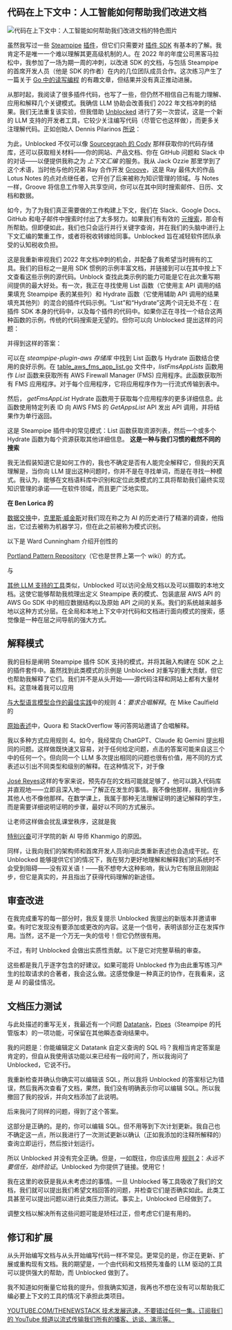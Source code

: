 ## 代码在上下文中：人工智能如何帮助我们改进文档

![代码在上下文中：人工智能如何帮助我们改进文档的特色图片](https://cdn.thenewstack.io/media/2024/04/c821a0c8-adam-davis-jqrxx47932o-unsplash-1024x683.jpg)

虽然我写过一些 [Steampipe](https://hub.steampipe.io/plugins/turbot/hypothesis) [插件](https://hub.steampipe.io/plugins/turbot/mastodon)，但它们只需要对 [插件 SDK](https://github.com/turbot/steampipe-plugin-sdk) 有基本的了解。我肯定不是唯一一个难以理解其更高级机制的人。在 2022 年的年度公司黑客马拉松中，我参加了一场为期一周的冲刺，以改进 SDK 的文档，与包括 Steampipe 的首席开发人员（他是 SDK 的作者）在内的几位团队成员合作。这次练习产生了一篇关于 [Go 中的读写编程](https://www.infoworld.com/article/3677772/literate-programming-in-go.html) 的有趣文章，但结果并没有真正推动进展。

从那时起，我阅读了很多插件代码，也写了一些，但仍然不相信自己有能力理解、应用和解释几个关键模式。我确信 LLM 协助会改善我们 2022 年文档冲刺的结果。我们无法重复该实验，但我借助 [Unblocked](https://getunblocked.com) 进行了另一次尝试，这是一个新的 LLM 支持的开发者工具，它较少关注编写代码（尽管它也这样做），而更多关注理解代码。正如创始人 Dennis Pilarinos [所说](https://www.itshipped.fm/episodes/20)：

为此，Unblocked 不仅可以像 [Sourcegraph 的 Cody](https://thenewstack.io/codys-bot-serves-enterprise-info-in-slack-workspaces/) 那样获取你的代码存储库，还可以获取相关材料——你的网站、产品文档、你在 GitHub 问题和 Slack 中的对话——以便提供我称之为 *上下文汇编* 的服务。我从 Jack Ozzie 那里学到了这个术语，当时他与他的兄弟 Ray 合作开发 [Groove](https://www.jonudell.net/bytecols/2000-10-25.html)，这是 Ray 最伟大的作品 Lotus Notes 的点对点继任者，它开创了后来被称为知识管理的领域。与 Notes 一样，Groove 将信息工作带入共享空间，你可以在其中同时搜索邮件、日历、文档和数据。

如今，为了为我们真正需要做的工作构建上下文，我们在 Slack、Google Docs、GitHub 和电子邮件中搜索时付出了太多努力。如果我们有有效的 [元搜索](https://www.infoworld.com/article/3663031/tired-of-searching-slack-github-and-google-drive-separately-do-it-all-at-once-in-sql.html)，那会有所帮助。但即便如此，我们也只会运行并行关键字查询，并在我们的头脑中进行上下文汇编的繁重工作，或者将税收转嫁给同事。Unblocked 旨在减轻软件团队承受的认知税收负担。

这是我重新审视我们 2022 年文档冲刺的机会，并配备了我希望当时拥有的工具。我们的目标之一是用 SDK 惯例的示例丰富文档，并链接到可以在其中按上下文查看这些示例的源代码。Unblock 查找此类示例的能力可能是它在此次重写期间提供的最大好处。有一次，我正在寻找使用 List 函数（它使用主 API 调用的结果填充 Steampipe 表的某些列）和 Hydrate 函数（它使用辅助 API 调用的结果填充其他列）的混合的插件代码示例。“List”和“Hydrate”这两个词无处不在：在插件 SDK 本身的代码中，以及每个插件的代码中。如果你正在寻找一个结合这两种函数的示例，传统的代码搜索是无望的。但你可以向 Unblocked 提出这样的问题：

并得到这样的答案：

可以在 *steampipe-plugin-aws 存储库* 中找到 List 函数与 Hydrate 函数结合使用的良好示例。在 [table_aws_fms_app_list.go](https://github.com/judell/steampipe-plugin-aws/blob/HEAD/aws/table_aws_cloudcontrol_resource.go) 文件中，*listFmsAppLists* 函数用作 *List* 函数来获取所有 AWS Firewall Manager (FMS) 应用程序。此函数获取所有 FMS 应用程序。对于每个应用程序，它将应用程序作为一行流式传输到表中。

然后，
*getFmsAppList* Hydrate 函数用于获取每个应用程序的更多详细信息。此函数使用特定列表 ID 向 AWS FMS 的 *GetAppsList* API 发出 API 调用，并将结果作为单行返回。

这是 Steampipe 插件中的常见模式：List 函数获取资源列表，然后一个或多个 Hydrate 函数为每个资源获取其他详细信息。
**这是一种与我们习惯的截然不同的搜索**

我无法假装知道它是如何工作的，我也不确定是否有人能完全解释它，但我的天真理解是，当你向 LLM 提出这种问题时，你并不是在寻找单词，而是在寻找一种模式。我认为，能够在文档语料库中识别和定位此类模式的工具将帮助我们最终实现知识管理的承诺——在软件领域，而且更广泛地实现。

**在 Ben Lorica 的**

[数据交换](https://www.youtube.com/watch?v=MAuaIXOmb34&t=2115s)中，[克里斯·威金斯](https://datascience.columbia.edu/people/chris-h-wiggins/)对我们现在称之为 AI 的历史进行了精湛的调查，他指出，它过去被称为机器学习，但在此之前被称为模式识别。

以下是 Ward Cunningham 介绍开创性的

[Portland Pattern Repository](https://c2.com/ppr/about/patterns.html)（它也是世界上第一个 wiki）的方式。

与

[其他 LLM 支持的工具](https://thenewstack.io/creating-a-gpt-assistant-that-writes-pipeline-tests/)类似，Unblocked 可以访问全局文档以及可以摄取的本地文档。这使它能够帮助我梳理出定义 Steampipe 表的模式、包装底层 AWS API 的 AWS Go SDK 中的相应数据结构以及原始 API 之间的关系。我们的系统越来越多地以这种方式分层。在全局和本地上下文中对代码和文档进行面向模式的搜索，感觉像是一种在层之间导航的强大方式。

## 解释模式

我的目标是阐明 Steampipe 插件 SDK 支持的模式，并将其融入构建在 SDK 之上的插件套件中。虽然找到此类模式的示例是 Unblocked 对重写的重大贡献，但它也帮助我解释了它们。我们并不是从头开始——源代码注释和网站上都有大量材料。这意味着我可以应用

[与大型语言模型合作的最佳实践](https://thenewstack.io/7-guiding-principles-for-working-with-llms/)中的规则 4：*要求合唱解释*。在 Mike Caulfield 的

[原始表述](https://hapgood.us/2016/05/13/choral-explanations/)中，Quora 和 StackOverflow 等问答网站邀请了合唱解释。

我以多种方式应用规则 4。如今，我经常向 ChatGPT、Claude 和 Gemini 提出相同的问题。这样做既快速又容易，对于任何给定问题，点击的答案可能来自这三个中的任何一个。但向同一个 LLM 多次提出相同的问题也很有价值，用不同的方式表述以引出不同类型和级别的解释。在这种情况下，对于像

[José Reyes](https://jreyesr.github.io/tags/steampipe/)这样的专家来说，预先存在的文档可能就足够了，他可以跳入代码库并直观地——立即且深入地——了解正在发生的事情。我不像他那样，我相信许多其他人也不像他那样。在数学课上，我属于那种无法理解证明的速记解释的学生，而是需要详细说明证明的步骤，最好以不同的方式展示。

让老师这样做会扰乱课堂秩序，这就是我

[特别兴奋](https://thenewstack.io/using-ai-to-improve-bad-business-writing/)可汗学院的新 AI 导师 Khanmigo 的原因。

同样，让我向我们的架构师和首席开发人员询问此类重新表述也会造成干扰。在 Unblocked 能够提供它们的情况下，我在努力更好地理解和解释我们的系统时不会受到阻碍——没有双关语！——我不想夸大这种影响，我认为它有限且刚刚起步，但它是真实的，并且指出了获得代码理解的新途径。

## 审查改进

在我完成重写的每一部分时，我反复提示 Unblocked 我提出的新版本并邀请审查。有时它发现没有要添加或更改的内容。这是一个信号，表明该部分正在发挥作用。当然，这不是一个万无一失的信号！但它仍然很有用。

不过，有时 Unblocked 会做出实质性贡献。以下是它对完整草稿的审查。

这些都是我几乎逐字包含的好建议。如果可能将 Unblocked 作为由此重写练习产生的拉取请求的合著者，我会这么做。这感觉像是一种真正的协作，在我看来，这是 AI 的最佳情况。

## 文档压力测试

与此处描述的重写无关，我最近有一个问题
[Datatank](https://turbot.com/pipes/blog/2023/10/datatank-launch)，[Pipes](https://turbot.com/pipes)（Steampipe 的托管版本）的一项功能，可保留在其他瞬态查询结果中。

我的问题是：你能编辑定义 Datatank 自定义查询的 SQL 吗？我相当肯定答案是肯定的，但自从我使用该功能以来已经有一段时间了，所以我询问了 Unblocked，它说不行。

我重新检查并确认你确实可以编辑该 SQL，所以我将 Unblocked 的答案标记为错误，然后我再次查看了文档，果然，我们没有明确表示你可以编辑 SQL。所以我撤回了我的投诉，并向文档添加了此说明。

后来我问了同样的问题，得到了这个答案。

这部分是正确的。是的，你可以编辑 SQL。但不用等到下次计划更新。我自己也不确定这一点，所以我进行了一次测试更新以确认（正如我添加的注释所解释的）查询立即运行，然后按计划运行。

所以 Unblocked 并没有完全正确。但是，一如既往，你应该应用
[规则 2](https://thenewstack.io/7-guiding-principles-for-working-with-llms/)：*永远不要信任，始终验证*。Unblocked 为你提供了链接。使用它！

我在这里的收获是我从未考虑过的事情。一旦 Unblocked 等工具吸收了我们的文档，我们就可以提出我们希望文档回答的问题，并检查它们是否确实如此。此类工具甚至可以提出问题以进行此类压力测试。事实上，Unblocked 已经做到了。

调整文档以解决所有这些问题可能是矫枉过正，但考虑它们是有用的。

## 修订和扩展

从头开始编写文档与从头开始编写代码一样不常见。更常见的是，你正在更新、扩展或重构现有文档。我的期望是，一个由代码和文档预先准备的 LLM 驱动的工具可以提供强大的帮助，而 Unblocked 做到了。

我不知道如何衡量它给我的提升。但我确实知道，我再也不想在没有可以帮助我汇编必要上下文的工具的情况下承担此类项目。

[
YOUTUBE.COM/THENEWSTACK
技术发展迅速，不要错过任何一集。订阅我们的 YouTube
频道以流式传输我们所有的播客、访谈、演示等。
](https://youtube.com/thenewstack?sub_confirmation=1)
